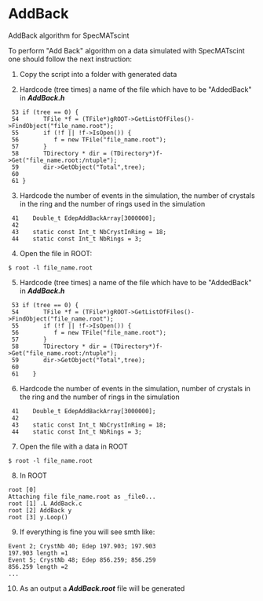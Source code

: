 # AddBack
AddBack algorithm for SpecMATscint

To perform "Add Back" algorithm on a data simulated with SpecMATscint one should follow the next instruction:

1. Copy the script into a folder with generated data

2. Hardcode (tree times) a name of the file which have to be "AddedBack" in ***AddBack.h***
 ```
  53 if (tree == 0) {
  54       TFile *f = (TFile*)gROOT->GetListOfFiles()->FindObject("file_name.root");
  55       if (!f || !f->IsOpen()) {
  56          f = new TFile("file_name.root");
  57       }
  58       TDirectory * dir = (TDirectory*)f->Get("file_name.root:/ntuple");
  59       dir->GetObject("Total",tree);
  60
  61 }
 ```

3. Hardcode the number of events in the simulation, the number of crystals in the ring and the number of rings used in the simulation
 ```
  41    Double_t EdepAddBackArray[3000000];
  42
  43    static const Int_t NbCrystInRing = 18;
  44    static const Int_t NbRings = 3;
 ```

4. Open the file in ROOT:
  ```
 $ root -l file_name.root
 ```

5. Hardcode (tree times) a name of the file which have to be "AddedBack" in ***AddBack.h***
 ```
  53 if (tree == 0) {
  54       TFile *f = (TFile*)gROOT->GetListOfFiles()->FindObject("file_name.root");
  55       if (!f || !f->IsOpen()) {
  56          f = new TFile("file_name.root");
  57       }
  58       TDirectory * dir = (TDirectory*)f->Get("file_name.root:/ntuple");
  59       dir->GetObject("Total",tree);
  60
  61    }
 ```

6. Hardcode the number of events in the simulation, number of crystals in the ring and the number of rings in the simulation
 ```
  41    Double_t EdepAddBackArray[3000000];
  42
  43    static const Int_t NbCrystInRing = 18;
  44    static const Int_t NbRings = 3;
 ```

7. Open the file with a data in ROOT
 ```
 $ root -l file_name.root
 ```
8. In ROOT
 ```
root [0]
Attaching file file_name.root as _file0...
root [1] .L AddBack.c
root [2] AddBack y
root [3] y.Loop()
 ```

9. If everything is fine you will see smth like:
 ```
Event 2; CrystNb 40; Edep 197.903; 197.903
197.903 length =1
Event 5; CrystNb 48; Edep 856.259; 856.259
856.259 length =2
...
 ```

10. As an output a ***AddBack.root*** file will be generated
